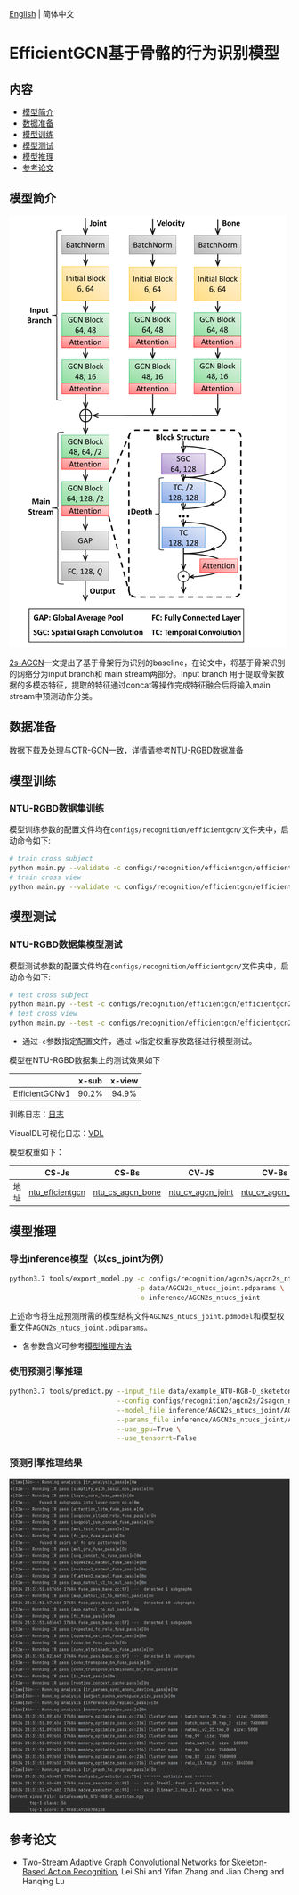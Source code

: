[English](../../../en/model_zoo/recognition/efficientgcn.md)  | 简体中文

# EfficientGCN基于骨骼的行为识别模型

## 内容

- [模型简介](#模型简介)
- [数据准备](#数据准备)
- [模型训练](#模型训练)
- [模型测试](#模型测试)
- [模型推理](#模型推理)
- [参考论文](#参考论文)

## 模型简介

![模型结构图](../../../images/efficientgcn.png)

[2s-AGCN](https://arxiv.org/pdf/2106.15125v2.pdf)一文提出了基于骨架行为识别的baseline，在论文中，将基于骨架识别的网络分为input branch和 main stream两部分。Input branch 用于提取骨架数据的多模态特征，提取的特征通过concat等操作完成特征融合后将输入main stream中预测动作分类。

## 数据准备

数据下载及处理与CTR-GCN一致，详情请参考[NTU-RGBD数据准备](../../dataset/ntu-rgbd.md)

## 模型训练

### NTU-RGBD数据集训练

模型训练参数的配置文件均在`configs/recognition/efficientgcn/`文件夹中，启动命令如下:

```bash
# train cross subject
python main.py --validate -c configs/recognition/efficientgcn/efficientgcn2001.yaml --seed 1
# train cross view
python main.py --validate -c configs/recognition/efficientgcn/efficientgcn2002.yaml --seed 1
```

## 模型测试

### NTU-RGBD数据集模型测试

模型测试参数的配置文件均在`configs/recognition/efficientgcn/`文件夹中，启动命令如下:

```bash
# test cross subject
python main.py --test -c configs/recognition/efficientgcn/efficientgcn2001.yaml -w data/efficientgcn2001.pdparams
# test cross view
python main.py --test -c configs/recognition/efficientgcn/efficientgcn2002.yaml -w data/efficientgcn2001.pdparams
```

* 通过`-c`参数指定配置文件，通过`-w`指定权重存放路径进行模型测试。

模型在NTU-RGBD数据集上的测试效果如下

|                |  x-sub  |   x-view   |
| :------------: | :---: | :----: |
| EfficientGCNv1 | 90.2% | 94.9% |

训练日志：[日志](https://github.com/ELKYang/2s-AGCN-paddle/tree/main/work_dir/ntu)

VisualDL可视化日志：[VDL](https://github.com/ELKYang/2s-AGCN-paddle/tree/main/runs)

模型权重如下：

|      | CS-Js                                                        | CS-Bs                                                        | CV-JS                                                        | CV-Bs                                                        |
| ---- | ------------------------------------------------------------ | ------------------------------------------------------------ | ------------------------------------------------------------ | ------------------------------------------------------------ |
| 地址 | [ntu_effcientgcn](https://github.com/Wuxiao85/paddle_EfficientGCNv/tree/main/pretrain_model) | [ntu_cs_agcn_bone](https://github.com/ELKYang/2s-AGCN-paddle/blob/main/weights/ntu_cs_agcn_bone-44-28170.pdparams) | [ntu_cv_agcn_joint](https://github.com/ELKYang/2s-AGCN-paddle/blob/main/weights/ntu_cv_agcn_joint-38-22932.pdparams) | [ntu_cv_agcn_bone](https://github.com/ELKYang/2s-AGCN-paddle/blob/main/weights/ntu_cv_agcn_bone-49-29400.pdparams) |

## 模型推理

### 导出inference模型（以cs_joint为例）

```bash
python3.7 tools/export_model.py -c configs/recognition/agcn2s/agcn2s_ntucs_joint.yaml \
                                -p data/AGCN2s_ntucs_joint.pdparams \
                                -o inference/AGCN2s_ntucs_joint
```

上述命令将生成预测所需的模型结构文件`AGCN2s_ntucs_joint.pdmodel`和模型权重文件`AGCN2s_ntucs_joint.pdiparams`。

- 各参数含义可参考[模型推理方法](https://github.com/PaddlePaddle/PaddleVideo/blob/release/2.0/docs/zh-CN/start.md#2-%E6%A8%A1%E5%9E%8B%E6%8E%A8%E7%90%86)

### 使用预测引擎推理

```bash
python3.7 tools/predict.py --input_file data/example_NTU-RGB-D_sketeton.npy \
                           --config configs/recognition/agcn2s/2sagcn_ntucs_joint.yaml \
                           --model_file inference/AGCN2s_ntucs_joint/AGCN2s_ntucs_joint.pdmodel \
                           --params_file inference/AGCN2s_ntucs_joint/AGCN2s_ntucs_joint.pdiparams \
                           --use_gpu=True \
                           --use_tensorrt=False
```

### 预测引擎推理结果
![预测引擎推理结果图](../../../images/agcn2s_result.png)

## 参考论文

- [Two-Stream Adaptive Graph Convolutional Networks for Skeleton-Based Action Recognition](https://openaccess.thecvf.com/content_CVPR_2019/papers/Shi_Two-Stream_Adaptive_Graph_Convolutional_Networks_for_Skeleton-Based_Action_Recognition_CVPR_2019_paper.pdf), Lei Shi and Yifan Zhang and Jian Cheng and Hanqing Lu
